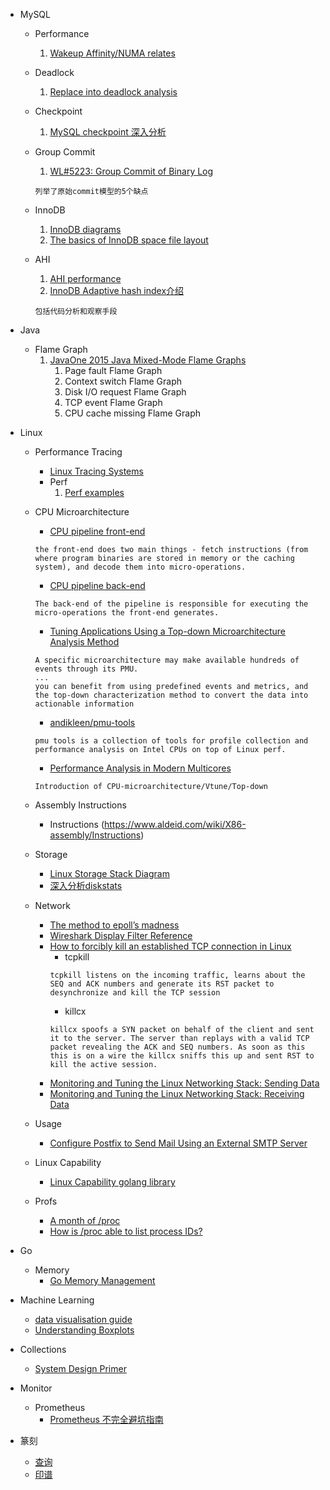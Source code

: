 - MySQL
    - Performance
        1. [Wakeup Affinity/NUMA relates](https://mp.weixin.qq.com/s/DG1v8cUjcXpa0x2uvrRytA)
    - Deadlock
        1. [Replace into deadlock analysis](https://www.kancloud.cn/taobaomysql/monthly/67177)
    - Checkpoint
        1. [MySQL checkpoint 深入分析](https://www.cnblogs.com/geaozhang/p/7341333.html)
    - Group Commit
        1. [WL#5223: Group Commit of Binary Log
](https://dev.mysql.com/worklog/task/?id=5223) 
        ```
        列举了原始commit模型的5个缺点
        ```
    - InnoDB
        1. [InnoDB diagrams](https://github.com/jeremycole/innodb_diagrams)
        2. [The basics of InnoDB space file layout](https://blog.jcole.us/2013/01/03/the-basics-of-innodb-space-file-layout/)
        
    - AHI
        1. [AHI performance](https://www.percona.com/blog/2016/04/12/is-adaptive-hash-index-in-innodb-right-for-my-workload/)
        2. [InnoDB Adaptive hash index介绍](http://mysql.taobao.org/monthly/2015/09/01/)
        ```
        包括代码分析和观察手段
        ```

- Java
    - Flame Graph
        1. [JavaOne 2015 Java Mixed-Mode Flame Graphs](https://www.slideshare.net/brendangregg/javaone-2015-java-mixedmode-flame-graphs)
            1. Page fault Flame Graph
            2. Context switch Flame Graph
            3. Disk I/O request Flame Graph
            4. TCP event Flame Graph
            5. CPU cache missing Flame Graph

- Linux
    - Performance Tracing
        - [Linux Tracing Systems](https://jvns.ca/blog/2017/07/05/linux-tracing-systems/)
        - Perf
            1. [Perf examples](http://www.brendangregg.com/perf.html)

    - CPU Microarchitecture
        - [CPU pipeline front-end](https://software.intel.com/en-us/blogs/2011/11/22/pipeline-speak-learning-more-about-intel-microarchitecture-codename-sandy-bridge)
        ```
        the front-end does two main things - fetch instructions (from where program binaries are stored in memory or the caching system), and decode them into micro-operations. 
        ```
        - [CPU pipeline back-end](https://software.intel.com/en-us/blogs/2011/12/01/pipeline-speak-part-2-the-second-part-of-the-sandy-bridge-pipeline)
        ```
        The back-end of the pipeline is responsible for executing the micro-operations the front-end generates. 
        ```
        - [Tuning Applications Using a Top-down Microarchitecture Analysis Method](https://software.intel.com/en-us/vtune-amplifier-help-tuning-applications-using-a-top-down-microarchitecture-analysis-method)
        ```
        A specific microarchitecture may make available hundreds of events through its PMU.
        ...
        you can benefit from using predefined events and metrics, and the top-down characterization method to convert the data into actionable information
        ```
        - [andikleen/pmu-tools](https://github.com/andikleen/pmu-tools)
        ```
        pmu tools is a collection of tools for profile collection and performance analysis on Intel CPUs on top of Linux perf. 
        ```
        - [Performance Analysis in Modern Multicores](http://cs.haifa.ac.il/~yosi/PARC/yasin.pdf)
        ```
        Introduction of CPU-microarchitecture/Vtune/Top-down
        ```

    - Assembly Instructions
        - Instructions (https://www.aldeid.com/wiki/X86-assembly/Instructions)
        
    - Storage
        - [Linux Storage Stack Diagram](https://www.thomas-krenn.com/en/wiki/Linux_Storage_Stack_Diagram)
        - [深入分析diskstats](http://ykrocku.github.io/blog/2014/04/11/diskstats/)
    - Network
        - [The method to epoll’s madness](https://medium.com/@copyconstruct/the-method-to-epolls-madness-d9d2d6378642)
        - [Wireshark Display Filter Reference](https://www.wireshark.org/docs/dfref/)
        - [How to forcibly kill an established TCP connection in Linux](http://rtomaszewski.blogspot.com/2012/11/how-to-forcibly-kill-established-tcp.html)
            * tcpkill
            ```
            tcpkill listens on the incoming traffic, learns about the SEQ and ACK numbers and generate its RST packet to desynchronize and kill the TCP session
            ```
            * killcx
            ```
            killcx spoofs a SYN packet on behalf of the client and sent it to the server. The server than replays with a valid TCP packet revealing the ACK and SEQ numbers. As soon as this this is on a wire the killcx sniffs this up and sent RST to kill the active session.
            ```
        - [Monitoring and Tuning the Linux Networking Stack: Sending Data](https://blog.packagecloud.io/eng/2017/02/06/monitoring-tuning-linux-networking-stack-sending-data)
        - [Monitoring and Tuning the Linux Networking Stack: Receiving Data](https://blog.packagecloud.io/eng/2016/06/22/monitoring-tuning-linux-networking-stack-receiving-data/)
        
    - Usage
        - [Configure Postfix to Send Mail Using an External SMTP Server](https://www.linode.com/docs/email/postfix/postfix-smtp-debian7/)
        
    - Linux Capability
        - [Linux Capability golang library](https://github.com/elastic/go-seccomp-bpf)
    - Profs
        - [A month of /proc](https://ops.tips/blog/a-month-of-proc/)
        - [How is /proc able to list process IDs?](https://ops.tips/blog/how-is-proc-able-to-list-pids/)
       
- Go
    - Memory
        - [Go Memory Management](https://povilasv.me/go-memory-management/)

- Machine Learning
    - [data visualisation guide](https://www.kaggle.com/learn/data-visualisation)
    - [Understanding Boxplots](https://towardsdatascience.com/understanding-boxplots-5e2df7bcbd51)

- Collections
    - [System Design Primer](https://github.com/donnemartin/system-design-primer)
    
- Monitor
    - Prometheus
        - [Prometheus 不完全避坑指南](https://aleiwu.com/post/prometheus-bp/)
   
- 篆刻
    - [查询](http://www.cidianwang.com/zhuanke/)
    - [印谱](http://211.21.63.176/)
